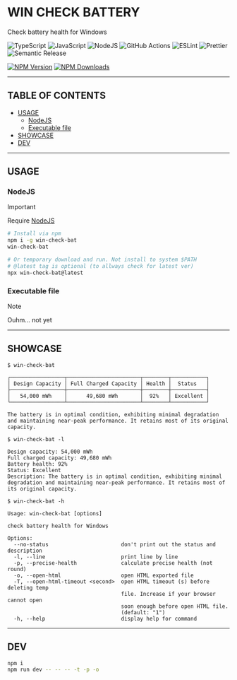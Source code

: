 # WIN CHECK BATTERY

Check battery health for Windows

![TypeScript](https://img.shields.io/badge/typescript-%23007ACC.svg?style=for-the-badge&logo=typescript&logoColor=white)
![JavaScript](https://img.shields.io/badge/javascript-%23323330.svg?style=for-the-badge&logo=javascript&logoColor=%23F7DF1E)
![NodeJS](https://img.shields.io/badge/node.js-6DA55F?style=for-the-badge&logo=node.js&logoColor=white)
![GitHub Actions](https://img.shields.io/badge/github%20actions-%232671E5.svg?style=for-the-badge&logo=githubactions&logoColor=white)
![ESLint](https://img.shields.io/badge/ESLint-4B3263?style=for-the-badge&logo=eslint&logoColor=white)
![Prettier](https://img.shields.io/badge/prettier-%23F7B93E.svg?style=for-the-badge&logo=prettier&logoColor=black)
![Semantic Release](https://img.shields.io/badge/semantic%20release-conventionalcommits-e10079?style=for-the-badge&logo=semanticrelease&logoColor=white)

[![NPM Version](https://img.shields.io/npm/v/win-check-bat?style=for-the-badge&logo=npm)](https://www.npmjs.com/package/win-check-bat)
[![NPM Downloads](https://img.shields.io/npm/dy/win-check-bat?style=for-the-badge&logo=npm)](https://www.npmjs.com/package/win-check-bat)

---

## TABLE OF CONTENTS

<!-- START doctoc generated TOC please keep comment here to allow auto update -->
<!-- DON'T EDIT THIS SECTION, INSTEAD RE-RUN doctoc TO UPDATE -->

- [USAGE](#usage)
  - [NodeJS](#nodejs)
  - [Executable file](#executable-file)
- [SHOWCASE](#showcase)
- [DEV](#dev)

<!-- END doctoc generated TOC please keep comment here to allow auto update -->

---

## USAGE

### NodeJS

> [!IMPORTANT]
> Require [NodeJS](https://nodejs.org/en/download/)

```bash
# Install via npm
npm i -g win-check-bat
win-check-bat

# Or temporary download and run. Not install to system $PATH
# @latest tag is optional (to allways check for latest ver)
npx win-check-bat@latest
```

### Executable file

> [!NOTE]
> Ouhm... not yet

---

## SHOWCASE

```
$ win-check-bat

┌─────────────────┬───────────────────────┬────────┬───────────┐
│ Design Capacity │ Full Charged Capacity │ Health │  Status   │
├─────────────────┼───────────────────────┼────────┼───────────┤
│   54,000 mWh    │      49,680 mWh       │  92%   │ Excellent │
└─────────────────┴───────────────────────┴────────┴───────────┘

The battery is in optimal condition, exhibiting minimal degradation and maintaining near-peak performance. It retains most of its original capacity.
```

```
$ win-check-bat -l

Design capacity: 54,000 mWh
Full charged capacity: 49,680 mWh
Battery health: 92%
Status: Excellent
Description: The battery is in optimal condition, exhibiting minimal degradation and maintaining near-peak performance. It retains most of its original capacity.
```

```
$ win-check-bat -h

Usage: win-check-bat [options]

check battery health for Windows

Options:
  --no-status                       don't print out the status and description
  -l, --line                        print line by line
  -p, --precise-health              calculate precise health (not round)
  -o, --open-html                   open HTML exported file
  -T, --open-html-timeout <second>  open HTML timeout (s) before deleting temp
                                    file. Increase if your browser cannot open
                                    soon enough before open HTML file.
                                    (default: "1")
  -h, --help                        display help for command
```

---

## DEV

```bash
npm i
npm run dev -- -- -- -t -p -o
```

